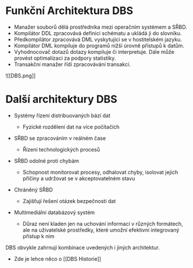# Funkční Architektura DBS

- Manažer souborů dělá prostředníka mezi operačním systémem a SŘBD.
- Kompilátor DDL zpracovává definici schématu a ukládá ji do slovníku.
- Předkompilátor zpracovává DML vyskytující se v hostitelském jazyku.
- Kompilátor DML kompiluje do programů nižší úrovně přístupů k datům.
- Vyhodnocovač dotazů dotazy kompiluje či interpretuje. Dále může provést optimalizaci za podpory statistiky.
- Transakční manažer řídí zpracovávání transakcí.

![[DBS.png]]

# Další architektury DBS
   

- Systémy řízení distribuovaných bází dat
	- Fyzické rozdělení dat na více počítačích

- SŘBD se zpracováním v reálném čase
	- Řízení technologických procesů

- SŘBD odolné proti chybám
	- Schopnost monitorovat procesy, odhalovat chyby, isolovat jejich příčiny a udržovat se v akceptovatelném stavu

- Chráněný SŘBD
	- Zajišťují řešení otázek bezpečnosti dat

- Multimediální databázový systém
	- Důraz není kladen jen na uchování informací v různých formátech, ale na uživatelské prostředky, které umožní efektivní integrovaný přístup k nim

DBS obvykle zahrnují kombinace uvedených i jiných architektur.

- Zde je lehce něco o [[DBS Historie]]